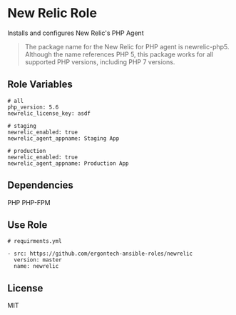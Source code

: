 New Relic Role
=========

Installs and configures New Relic's PHP Agent

> The package name for the New Relic for PHP agent is newrelic-php5. Although the name references PHP 5, this package works for all supported PHP versions, including PHP 7 versions.


Role Variables
--------------

```
# all
php_version: 5.6
newrelic_license_key: asdf

# staging
newrelic_enabled: true
newrelic_agent_appname: Staging App

# production
newrelic_enabled: true
newrelic_agent_appname: Production App
```

Dependencies
------------

PHP
PHP-FPM

Use Role
----------------

```
# requirments.yml

- src: https://github.com/ergontech-ansible-roles/newrelic
  version: master
  name: newrelic
```

License
-------

MIT
